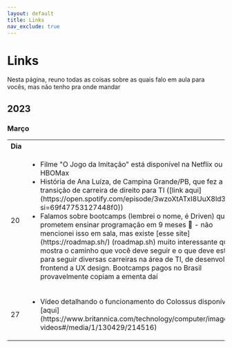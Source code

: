 ```yaml
---
layout: default
title: Links
nav_exclude: true
---
```


# Links

Nesta página, reuno todas as coisas sobre as quais falo em aula para vocês, mas não tenho pra onde mandar

## 2023

### Março

<table>
  <tr>
    <th>Dia</th>
    <th></th>
  </tr>
  <tr>
    <td>20</td>
    <td>
      <ul>
        <li>Filme "O Jogo da Imitação" está disponível na Netflix ou HBOMax</li>
        <li>História de Ana Luíza, de Campina Grande/PB, que fez a transição de carreira de direito para TI ([link aqui](https://open.spotify.com/episode/3wzoXtATxI8UuX8ld38m9t?si=69f47753127448f0))</li>
        <li>Falamos sobre bootcamps (lembrei o nome, é Driven) que prometem ensinar programação em 9 meses 🤭 - não mencionei isso em sala, mas existe [esse site](https://roadmap.sh/) (roadmap.sh) muito interessante que mostra o caminho que você deve seguir e o que deve estudar para seguir diversas carreiras na área de TI, de desenvolvedor frontend a UX design. Bootcamps pagos no Brasil provavelmente copiam a ementa daí</li>
      </ul>
    </td>
  </tr>
  <tr>
    <td>27</td>
    <td>
      <ul>
        <li>Vídeo detalhando o funcionamento do Colossus disponível [aqui](https://www.britannica.com/technology/computer/images-videos#/media/1/130429/214516)</li>
      </ul>
    </td>
  </tr>
</table>
